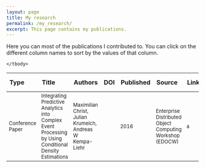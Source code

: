 ```yaml
---
layout: page
title: My research
permalink: /my_research/
excerpt: This page contains my publications.
---
```


Here you can most of the publications I contributed to.
You can click on the different column names to sort by the values of that column.

<table id="literatureTable" class="display" cellspacing="10" width="150%">             
    <thead>
        <tr>
            <th align="left">Type</th>
            <th align="left">Title</th>
            <th align="left">Authors</th>
            <th align="left">DOI</th>
            <th align="left">Published</th>
            <th align="left">Source</th>
            <th align="left">Link</th>
            <th align="left">Key Words</th>
        </tr>
    </thead>
    <tbody style="font-size:small">
        <tr>
            <td>Conference Paper</td>
            <td>Integrating Predictive Analytics into Complex Event Processing by Using Conditional Density Estimations</td>
            <td>Maximilian Christ, Julian Krumeich, Andreas W Kempa-Liehr </td>
            <td></td>
            <td>2016</td>
            <td>Enterprise Distributed Object Computing Workshop (EDOCW)</td>
            <td>a </td>
            <td> Complex event processing </td>
        </tr>

    </tbody>
</table>
